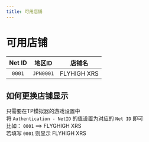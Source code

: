 ```yaml
---
title: 可用店铺
---
```


# 可用店铺

| **Net ID** | **地区ID** | **店铺名**     |
|:----------:|:--------:|:-----------:|
| `0001`       | `JPN0001`  | FLYHIGH XRS |

## 如何更换店铺显示

只需要在TP模拟器的游戏设置中  
将 `Authentication - NetID` 的值设置为对应的 `Net ID` 即可  
比如：
`0001` ==> FLYGHIGH XRS  
若填写 `0001` 则显示 FLYHIGH XRS